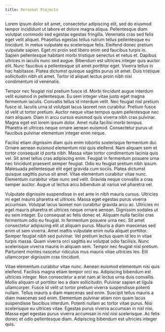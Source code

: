 ```yaml
---
title: Personal Projects
---
```


Lorem ipsum dolor sit amet, consectetur adipiscing elit, sed do eiusmod tempor incididunt ut labore et dolore magna aliqua. Pellentesque diam volutpat commodo sed egestas egestas fringilla. Venenatis cras sed felis eget velit aliquet. Phasellus egestas tellus rutrum tellus pellentesque eu tincidunt. In metus vulputate eu scelerisque felis. Eleifend donec pretium vulputate sapien. Eget mi proin sed libero enim sed faucibus turpis in. Sapien pellentesque habitant morbi tristique senectus et netus et. Dapibus ultrices in iaculis nunc sed augue. Bibendum est ultricies integer quis auctor elit. Nunc faucibus a pellentesque sit amet porttitor eget. Viverra tellus in hac habitasse. Platea dictumst quisque sagittis purus sit amet. Duis tristique sollicitudin nibh sit amet. Tortor id aliquet lectus proin nibh nisl condimentum id venenatis.

Tempor nec feugiat nisl pretium fusce id. Morbi tincidunt augue interdum velit euismod in pellentesque. Eu sem integer vitae justo eget magna fermentum iaculis. Convallis tellus id interdum velit. Nec feugiat nisl pretium fusce id. Iaculis urna id volutpat lacus laoreet non curabitur. Pretium fusce id velit ut tortor pretium. Auctor neque vitae tempus quam pellentesque nec nam aliquam. Diam in arcu cursus euismod quis viverra nibh cras pulvinar. Magna eget est lorem ipsum dolor. Amet nulla facilisi morbi tempus. Pharetra et ultrices neque ornare aenean euismod. Consectetur purus ut faucibus pulvinar elementum integer enim neque.

Facilisi etiam dignissim diam quis enim lobortis scelerisque fermentum dui. Ornare aenean euismod elementum nisi quis eleifend. Nam aliquam sem et tortor consequat id porta nibh. Massa vitae tortor condimentum lacinia quis vel. Sit amet tellus cras adipiscing enim. Feugiat in fermentum posuere urna nec tincidunt praesent semper feugiat. Odio eu feugiat pretium nibh ipsum. Malesuada pellentesque elit eget gravida cum sociis. Platea dictumst quisque sagittis purus sit amet. Vitae elementum curabitur vitae nunc. Elementum curabitur vitae nunc sed velit. Gravida neque convallis a cras semper auctor. Augue ut lectus arcu bibendum at varius vel pharetra vel.

Vulputate dignissim suspendisse in est ante in nibh mauris cursus. Ultricies mi eget mauris pharetra et ultrices. Massa eget egestas purus viverra accumsan. Volutpat lacus laoreet non curabitur gravida arcu ac. Ultricies mi eget mauris pharetra et ultrices neque ornare aenean. Dignissim sodales ut eu sem integer. Eu consequat ac felis donec et. Aliquam nulla facilisi cras fermentum odio eu feugiat. In fermentum posuere urna nec. Sit amet consectetur adipiscing elit ut aliquam purus. Mauris a diam maecenas sed enim ut sem viverra. Amet mattis vulputate enim nulla aliquet porttitor. Semper feugiat nibh sed pulvinar. Vel pretium lectus quam id leo in vitae turpis massa. Quam viverra orci sagittis eu volutpat odio facilisis. Nunc scelerisque viverra mauris in aliquam sem. Tempor nec feugiat nisl pretium. Parturient montes nascetur ridiculus mus mauris vitae ultricies leo. Elit ullamcorper dignissim cras tincidunt.

Vitae elementum curabitur vitae nunc. Aenean euismod elementum nisi quis eleifend. Facilisis magna etiam tempor orci eu. Adipiscing bibendum est ultricies integer. Non consectetur a erat nam at lectus urna duis convallis. Mollis aliquam ut porttitor leo a diam sollicitudin. Pulvinar sapien et ligula ullamcorper. Fusce id velit ut tortor pretium viverra suspendisse potenti nullam. Tellus mauris a diam maecenas sed enim. Suscipit tellus mauris a diam maecenas sed enim. Elementum pulvinar etiam non quam lacus suspendisse faucibus interdum. Potenti nullam ac tortor vitae purus. Nisi scelerisque eu ultrices vitae. Egestas purus viverra accumsan in nisl nisi. Massa eget egestas purus viverra accumsan in nisl nisi scelerisque. Ac felis donec et odio pellentesque diam. Adipiscing bibendum est ultricies integer quis.